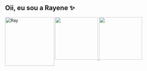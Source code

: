 ## Oii, eu sou a Rayene ✨

<div>
<a href="https://github.com/rayenealmeida">
   
 <img height="140em" src="https://github-readme-stats.vercel.app/api?username=rayenealmeida&show_icons=true&theme=dracula&include_all_commits=true&count_private=true"/>
  <img height="140em" src="https://github-readme-stats.vercel.app/api/top-langs/?username=rayenealmeida&layout=compact&langs_count=7&theme=dracula"/>
   <img align="left" alt="Ray" src="https://i.picasion.com/pic91/808a44e53271d937f9fc437b9a32c1ba.gif" height="160em"/>
   
  
</div>

##

<div> 
  
  
 
</div>
